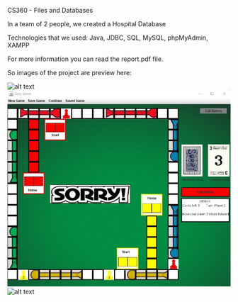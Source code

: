 CS360 - Files and Databases

In a team of 2 people, we created a Hospital Database 

Technologies that we used: Java, JDBC, SQL, MySQL, phpMyAdmin, XAMPP

For more information you can read the report.pdf file.

So images of the project are preview here:



![alt text](https://github.com/georgeleve/CS-252-SorryGame-MVC-Architecture/blob/master/game_image1.jpg)
![alt text](https://github.com/georgeleve/CS-252-SorryGame-MVC-Architecture/blob/master/game_image2.jpg)
![alt text](https://github.com/georgeleve/CS-252-SorryGame-MVC-Architecture/blob/master/game_image3.jpg)